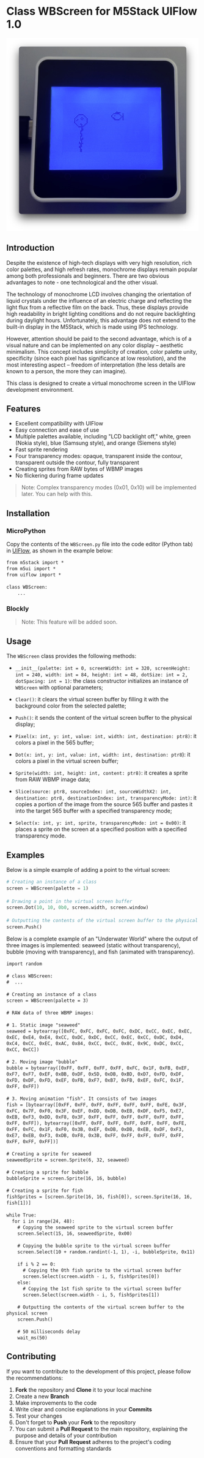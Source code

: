# Class WBScreen for M5Stack UIFlow 1.0

![Cover](https://github.com/m5stack/WBScreen/blob/main/cover.jpg?raw=true)

## Introduction

Despite the existence of high-tech displays with very high resolution, rich color palettes, and high refresh rates, monochrome displays remain popular among both professionals and beginners. There are two obvious advantages to note - one technological and the other visual.

The technology of monochrome LCD involves changing the orientation of liquid crystals under the influence of an electric charge and reflecting the light flux from a reflective film on the back. Thus, these displays provide high readability in bright lighting conditions and do not require backlighting during daylight hours. Unfortunately, this advantage does not extend to the built-in display in the M5Stack, which is made using IPS technology.

However, attention should be paid to the second advantage, which is of a visual nature and can be implemented on any color display – aesthetic minimalism. This concept includes simplicity of creation, color palette unity, specificity (since each pixel has significance at low resolution), and the most interesting aspect – freedom of interpretation (the less details are known to a person, the more they can imagine).

This class is designed to create a virtual monochrome screen in the UIFlow development environment.

## Features

* Excellent compatibility with UIFlow
* Easy connection and ease of use
* Multiple palettes available, including "LCD backlight off," white, green (Nokia style), blue (Samsung style), and orange (Siemens style)
* Fast sprite rendering
* Four transparency modes: opaque, transparent inside the contour, transparent outside the contour, fully transparent
* Creating sprites from RAW bytes of WBMP images
* No flickering during frame updates

> Note: Complex transparency modes (0x01, 0x10) will be implemented later. You can help with this.

## Installation

### MicroPython

Copy the contents of the `WBScreen.py` file into the code editor (Python tab) in [UIFlow](https://flow.m5stack.com), as shown in the example below:

```
from m5stack import *
from m5ui import *
from uiflow import *

class WBScreen:
	...
```
	
### Blockly

> Note: This feature will be added soon.

## Usage

The `WBScreen` class provides the following methods:

- `__init__(palette: int = 0, screenWidth: int = 320, screenHeight: int = 240, width: int = 84, height: int = 48, dotSize: int = 2, dotSpacing: int = 1)`: the class constructor initializes an instance of `WBScreen` with optional parameters;

- `Clear()`: it clears the virtual screen buffer by filling it with the background color from the selected palette;

- `Push()`: it sends the content of the virtual screen buffer to the physical display;

- `Pixel(x: int, y: int, value: int, width: int, destination: ptr8)`: it colors a pixel in the 565 buffer;

- `Dot(x: int, y: int, value: int, width: int, destination: ptr8`): it colors a pixel in the virtual screen buffer;

- `Sprite(width: int, height: int, content: ptr8)`: it creates a sprite from RAW WBMP image data;

- `Slice(source: ptr8, sourceIndex: int, sourceWidthX2: int, destination: ptr8, destinationIndex: int, transparencyMode: int)`: it copies a portion of the image from the source 565 buffer and pastes it into the target 565 buffer with a specified transparency mode;

- `Select(x: int, y: int, sprite, transparencyMode: int = 0x00)`: it places a sprite on the screen at a specified position with a specified transparency mode.

## Examples

Below is a simple example of adding a point to the virtual screen:

```python
# Creating an instance of a class
screen = WBScreen(palette = 1)

# Drawing a point in the virtual screen buffer
screen.Dot(10, 10, 0b0, screen.width, screen.window)

# Outputting the contents of the virtual screen buffer to the physical screen
screen.Push()
```
Below is a complete example of an "Underwater World" where the output of three images is implemented: seaweed (static without transparency), bubble (moving with transparency), and fish (animated with transparency).

```
import random

# class WBScreen:
#  ...

# Creating an instance of a class
screen = WBScreen(palette = 3)

# RAW data of three WBMP images:

# 1. Static image "seaweed"
seaweed = bytearray([0xFC, 0xFC, 0xFC, 0xFC, 0xDC, 0xCC, 0xEC, 0xEC, 0xEC, 0xE4, 0xE4, 0xCC, 0xDC, 0xDC, 0xCC, 0xEC, 0xCC, 0xDC, 0xD4, 0xC4, 0xCC, 0xEC, 0xAC, 0x84, 0xCC, 0xCC, 0x8C, 0x9C, 0xDC, 0xCC, 0xCC, 0xCC])

# 2. Moving image "bubble"
bubble = bytearray([0xFF, 0xFF, 0xFF, 0xFF, 0xFC, 0x1F, 0xFB, 0xEF, 0xF7, 0xF7, 0xEF, 0xBB, 0xDF, 0x5D, 0xDB, 0xBD, 0xD7, 0xFD, 0xDF, 0xFD, 0xDF, 0xFD, 0xEF, 0xFB, 0xF7, 0xB7, 0xFB, 0xEF, 0xFC, 0x1F, 0xFF, 0xFF])

# 3. Moving animation "fish". It consists of two images
fish = [bytearray([0xFF, 0xFF, 0xFF, 0xFF, 0xFF, 0xFF, 0xFE, 0x3F, 0xFC, 0x7F, 0xF0, 0x3F, 0xEF, 0xDD, 0xDB, 0xEB, 0xDF, 0xF5, 0xE7, 0xEB, 0xF3, 0xDD, 0xF8, 0x3F, 0xFF, 0xFF, 0xFF, 0xFF, 0xFF, 0xFF, 0xFF, 0xFF]), bytearray([0xFF, 0xFF, 0xFF, 0xFF, 0xFF, 0xFF, 0xFE, 0xFF, 0xFC, 0x1F, 0xF0, 0x3B, 0xEF, 0xDB, 0xDB, 0xEB, 0xDF, 0xF3, 0xE7, 0xEB, 0xF3, 0xDB, 0xF8, 0x3B, 0xFF, 0xFF, 0xFF, 0xFF, 0xFF, 0xFF, 0xFF, 0xFF])]

# Creating a sprite for seaweed
seaweedSprite = screen.Sprite(6, 32, seaweed)

# Creating a sprite for bubble
bubbleSprite = screen.Sprite(16, 16, bubble)

# Creating a sprite for fish
fishSprites = [screen.Sprite(16, 16, fish[0]), screen.Sprite(16, 16, fish[1])]

while True:
  for i in range(24, 48):
    # Copying the seaweed sprite to the virtual screen buffer
    screen.Select(15, 16, seaweedSprite, 0x00)
    
    # Copying the bubble sprite to the virtual screen buffer
    screen.Select(10 + random.randint(-1, 1), -i, bubbleSprite, 0x11)
    
    if i % 2 == 0:
      # Copying the 0th fish sprite to the virtual screen buffer
      screen.Select(screen.width - i, 5, fishSprites[0])
    else:
      # Copying the 1st fish sprite to the virtual screen buffer
      screen.Select(screen.width - i, 5, fishSprites[1])
    
    # Outputting the contents of the virtual screen buffer to the physical screen
    screen.Push()
    
    # 50 milliseconds delay
    wait_ms(50)
```

## Contributing

If you want to contribute to the development of this project, please follow the recommendations:

1. **Fork** the repository and **Clone** it to your local machine
2. Create a new **Branch**
3. Make improvements to the code
4. Write clear and concise explanations in your **Commits**
5. Test your changes
6. Don't forget to **Push** your **Fork** to the repository
7. You can submit a **Pull Request** to the main repository, explaining the purpose and details of your contribution
8. Ensure that your **Pull Request** adheres to the project's coding conventions and formatting standards
